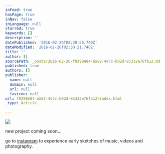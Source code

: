 ```yaml
---
inFeed: true
hasPage: true
inNav: false
inLanguage: null
starred: true
keywords: []
description: ''
datePublished: '2016-02-26T02:30:56.740Z'
dateModified: '2016-02-26T02:30:21.740Z'
title: ''
author: []
sourcePath: _posts/2016-02-26-f9398e84-a582-4d7c-b02d-05332e76fa12.md
published: true
authors: []
publisher:
  name: null
  domain: null
  url: null
  favicon: null
url: f9398e84-a582-4d7c-b02d-05332e76fa12/index.html
_type: Article

---
```

![](https://the-grid-user-content.s3-us-west-2.amazonaws.com/cb40f6ad-7fb8-4353-ba8c-7cb10e1d4790.png)

new project coming soon...

go to [instagram][0] to experience early sketches of music, videos and photography.

[0]: http://instagram.com/hakimcallier